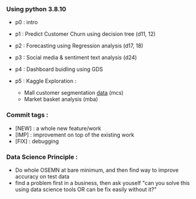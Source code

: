 ### Using python 3.8.10

- p0 : intro
- p1 : Predict Customer Churn using decision tree (d11, 12)
- p2 : Forecasting using Regression analysis (d17, 18)
- p3 : Social media & sentiment text analysis (d24)
- p4 : Dashboard buidling using GDS
- p5 : Kaggle Exploration :

  - Mall customer segmentation [data](https://www.kaggle.com/vjchoudhary7/customer-segmentation-tutorial-in-python) (mcs)
  - Market basket analysis (mba)

### Commit tags :

- [NEW] : a whole new feature/work
- [IMP] : improvement on top of the existing work
- [FIX] : debugging

### Data Science Principle :

- Do whole OSEMN at bare minimum, and then find way to improve accuracy on test data
- find a problem first in a business, then ask youself "can you solve this using data science tools OR can be fix easily without it?"
